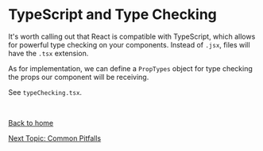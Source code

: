 # TypeScript and Type Checking
It's worth calling out that React is compatible with TypeScript, which allows for powerful type checking on
your components. Instead of `.jsx`, files will have the `.tsx` extension. 

As for implementation, we can define a `PropTypes` object for type checking the props our component will be
receiving.

See `typeChecking.tsx`.

<br/>  
  
[Back to home](https://github.com/brett-cohen/react-deep-dive/tree/main)

[Next Topic: Common Pitfalls](https://github.com/brett-cohen/react-deep-dive/tree/common-pitfalls)
